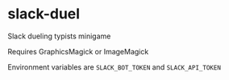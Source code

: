 # slack-duel
Slack dueling typists minigame

Requires GraphicsMagick or ImageMagick

Environment variables are `SLACK_BOT_TOKEN` and `SLACK_API_TOKEN`
